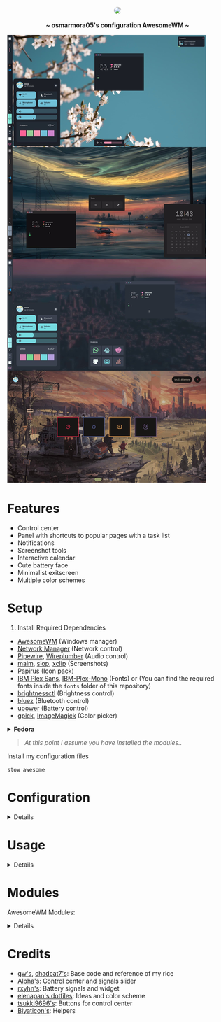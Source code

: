 <!-- PROFILE PICTURE -->
<p align="center">
  <img width="25%" src="https://github.com/osmarmora05.png" style="border-radius: 12px;"/>
</p>

<!-- NAME PROYECT -->
<p align="center">
  <b>~ osmarmora05's configuration AwesomeWM ~</b>
</p>

<img src="./.github/screenshots/awesome.jpg">

<!-- FEATURES -->
# Features
- Control center
- Panel with shortcuts to popular pages with a task list
- Notifications
- Screenshot tools
- Interactive calendar
- Cute battery face
- Minimalist exitscreen
- Multiple color schemes

<!-- SETUP -->
# Setup
1. Install Required Dependencies
- [AwesomeWM](https://github.com/awesomeWM/awesome) (Windows manager)
- [Network Manager](https://github.com/NetworkManager/NetworkManager) (Network control)
- [Pipewire](https://github.com/PipeWire/pipewire), [Wireplumber](https://github.com/PipeWire/wireplumber) (Audio control)
- [maim](https://github.com/naelstrof/maim), [slop](https://github.com/naelstrof/slop), [xclip](https://github.com/astrand/xclip) (Screenshots)
- [Papirus](https://github.com/PapirusDevelopmentTeam/papirus-icon-theme) (Icon pack)
- [IBM Plex Sans](https://github.com/IBM/plex/tree/master/IBM-Plex-Sans/fonts/complete/ttf), [IBM-Plex-Mono](https://github.com/IBM/plex/tree/master/IBM-Plex-Mono/fonts/complete/ttf) (Fonts) or (You can find the required fonts inside the `fonts` folder of this repository)
- [brightnessctl](https://github.com/Hummer12007/brightnessctl) (Brightness control)
- [bluez](https://github.com/bluez/bluez) (Bluetooth control)
- [upower](https://github.com/freedesktop/upower) (Battery control)
- [gpick](https://github.com/thezbyg/gpick), [ImageMagick](https://github.com/ImageMagick/ImageMagick) (Color picker)

<details>
<summary><b>Fedora</b></summary>

<p align="center">
    <b> </b>
</p>

> 1. To install `AwesomeWM` you will need the following dependencies and follow the build instructions [here](https://github.com/awesomeWM/awesome):

```shell
sudo dnf install xcb-util-devel xcb-util-keysyms-devel xcb-util-wm-devel \
startup-notification-devel libxdg-basedir-devel xcb-util-xrm-devel \
libxkbcommon-x11-devel xcb-cursor-devel make automake \
gcc gcc-c++ cmake glib2-devel gdk-pixbuf2-devel cairo-devel \
libX11-devel xcb-util-cursor-devel xcb-util-devel xcb-util-keysyms-devel \
xcb-util-wm-devel libxkbcommon-devel cairo-devel xcb-util-image-devel \
libstartup-notification-devel libxdg-basedir-devel xcb-util-xrm-devel \
libxcb-devel lua-devel cmake startup-notification-devel libxkbcommon-devel \
libxkbcommon-x11-devel libxdg-basedir-devel xcb-util-xrm-devel lua-lgi lua-devel
```

> 2. Required Packages

```shell
sudo dnf install NetworkManager pipewire wireplumber maim slop xclip brightnessctl bluez upower papirus-icon-theme gpick ImageMagick
```

</details>

<p align="center">
    <b> </b>
</p>

> _At this point I assume you have installed the modules.._

Install my configuration files

```shell
stow awesome
```

<!-- CONFIGURATION -->
# Configuration
<details>

<p align="center">
    <b> </b>
</p>

Most of this project follows the structure of the [Suconakh](https://github.com/suconakh/awesome-awesome-rc) project. However, there are some additions by [gwynsav](https://github.com/Gwynsav/gwileful).

~ `config/user.lua` aggregates user options like the wallpaper, avatar, and other options like gaps, colorscheme, screenshot.

| Variable       | Type      | Description                                                                        |
| -------------- | --------- | ---------------------------------------------------------------------------------- |
| gaps           | `integer` | Spacing between clients and screen padding size                                    |
| colorscheme    | `string`  | `default`, `everblush`, `everforest`, `tokyonight`, <br> `catppuccin`,`mar`,`nord`,`gruvbox_dark`,`dracula`, <br> `adwaita`, `gruvbox_light`,`solarized_dark`,`solarized_light` <br>`plata`,`amarena`,`rose`,`ephemeral`,`skyfall`,,`clean`, `sexy` <br> `oxocarbon`, `biscuit`, `janleigh`, `fullerene`|
| avatar         | `string`  | Path to user profile picture                                                       |
| wallpaper      | `string`  | Path to user wallpaper                                                             |
| screenshot_dir | `string`  | Directory to save screenshots to                                                   |

<p align="center">
  <b> </b>
</p>

> **Warning**
It is not recommended to move the `colorscheme` variable in the `config/user.lua` file from line **21**. Because it is linked to the `themer` widgets, since its functionality is to edit this line depending on the theme set. If you move it from the current line, you must modify the second argument of the `open_file` function call in the `widgets/control/module/themer.lua` file.

```lua
M.open_file('   colorscheme = "' .. current:gsub('"', '\\"') .. '",', 21, gfs.get_configuration_dir() .. "config/user.lua") --Change theme
```
---

~ `config/apps.lua` Here the default programs are defined

| Variable       | Type      |
| -------------- | --------- |
| terminal       | `string`  |
| editor         | `string`  |
| browser        | `string`  |
| file_explorer  | `string`  |

---

~ `config/auto.lua` contains autostart commands to be executed:

- At the start of an X session.
- Every time Awesome is loaded (and reloaded).
- Shell code.

</details>

<p align="center">
    <b> </b>
</p>

<!-- USAGE -->
# Usage
<details>

<p align="center">
    <b> </b>
</p>

The following table details all the available keyboard shortcuts. By default, the `mod (modkey)` key is set to the `Windows key`. If you want to see the keyboard shortcuts from my settings, you can do so by pressing the `mod + s` key.

| Keybind                | Description                                                |
| ---------------------- | ---------------------------------------------------------- |
| AwesomeWM              | -                                                          |
| `mod + Control + r`    | Reload AwesomeWM.                                          |
| `mod + s`              | Show help.                                                 |
| `mod + w`              | Show main menu.                                            |
| Applications           | -                                                          |
| `mod + Return`         | Opens a terminal.                                          |
| `mod + Shift + e`      | Opens a GUI file manager.                                  |
| Window Management      | -                                                          |
| `mod + q`              | Close focused client.                                      |
| `mod + Mouse1`         | Move client by dragging mouse.                             |
| `mod + Mouse3`         | Resize client by dragging mouse.                           |
| `Control + mod + Return`  | Move to master.                                         |
| `Control + mod + m`    | (un)maximize vertically.                                   |
| `Control + mod + n`    | Restore minimized.                                         |
| `Control + mod + Space` | toggle floating.                                          |
| `Shift + mod + j`      | Swap with next client by index.                            |
| `Shift + mod + k`      | Swap with previous client by index.                        |
| `Shift + mod + m`      | (un)maximize horizontally.                                 |
| `mod + f`              | Toggle fullscreen.                                         |
| `mod + j`              | Focus next by index.                                       |
| `mod + k`              | Focus previous by index.                                   |
| `mod + m`              | (un)maximize.                                              |
| `mod + n`              | Minimze.                                                   |
| `mod + o`              | Move to screen.                                            |
| `mod + t`              | Toggle keep on top.                                        |
| `mod + Tab`            | Go back.                                                   |
| `mod + u`              | Jump to urgent client.                                     |
| Layout Management      | -                                                          |
| `Alt + mod + j`        | Decrease client with factor.                               |
| `Alt + mod + k`        | Increase client with factor.                               |
| `Control + mod + h`    | Increase the number of columns.                            |
| `Control + mod + l`    | Decrease the number of columns.                            |
| `Shift + mod + h`      | Increase the number of master clients.                     |
| `Shift + mod + l`      | Decrease the number of master clients.                     |
| `Shift + mod + Space`  | Select previous.                                           |
| `mod + h`              | Decrease master with factor.                               |
| `mod + l`              | Increase master with factor.                               |
| `mod + space`          | Select next.                                               |
| Media Management       | -                                                          |
| `XF86AudioRaiseVolume` | Increase system audio volume.                              |
| `XF86AudioLowerVolume` | Decrease system audio volume.                              |
| `XF86MonBrightnessUp`  | Increase screen backlight brightness.                      |
| `XF86MonBrightnessDown`| Decrease screen backlight brightness.                      |
| `Print`                | Take cursor selection screenshot.                          |
| `mod + Print`          | Take fullscreen screenshot.                                |
| `mod + o`          | Color picker.                                |
| Tag                    | -                                                          |
| `Control + Shift + mod + 1/2/3/4/5/6/7/8/9/0` | Toggle focused client on tag.       |
| `Control + mod + 1/2/3/4/5/6/7/8/9/0` | Toggle tag.                                 |
| `Shift + mod + 1/2/3/4/5/6/7/8/9/0` | Move focused client to tag.                   |
| `mod + Left`           | View previous.                                             |
| `mod + Right`          | View next.                                                 |
| `mod + 1/2/3/4/5/6/7/8/9/0` | Only view tag.                                        |
| `mod + Esc`            | Go back.                                                   |
| UI                     | -                                                          |
| `mod + c`              | Toggle control center visibility.                          |
| `mod + t`              | Toggle themer-panel visibility.                            |
| `mod + Shift + c`      | Toggle calendar visibility.                                |
| `mod + p`              | Toggle menu bar visibility.                                |
| `mod + t`              | Toggle Tools panel visibility.                             |
| `mod + l`              | Toggle QuikLinks visibility.                                |

</details>

<p align="center">
  <b> </b>
</p>

<!-- MODULES -->
# Modules
AwesomeWM Modules:

<details>

<p align="center">
  <b> </b>
</p>

- [animation](https://github.com/Kasper24/KwesomeDE)
  - Animations made by [kasper's](https://github.com/Kasper24/)
- [color](https://github.com/andOrlando/color)
  - Clean and efficient api for color conversion in lua
- [UPower](https://github.com/Aire-One/awesome-battery_widget)
  - A UPowerGlib based battery widget for the Awesome WM
- [rubato](https://github.com/andOrlando/rubato)
  - Smooth animations with a slope curve for AwesomeWM
  
</details>

<p align="center">
  <b> </b>
</p>

<!-- CREDITS -->
# Credits
- [gw's](https://github.com/Gwynsav/gwileful), [chadcat7's](https://github.com/chadcat7/crystal): Base code and reference of my rice
- [Alpha's](https://github.com/AlphaTechnolog/nixdots): Control center and signals slider
- [rxyhn's](https://github.com/rxyhn/yoru): Battery signals and widget
- [elenapan's dotfiles](https://github.com/elenapan/dotfiles): Ideas and color scheme
- [tsukki9696's](https://github.com/tsukki9696/tsukiyomi): Buttons for control center
- [Blyaticon's](https://git.gemia.net/paul.s/homedots): Helpers